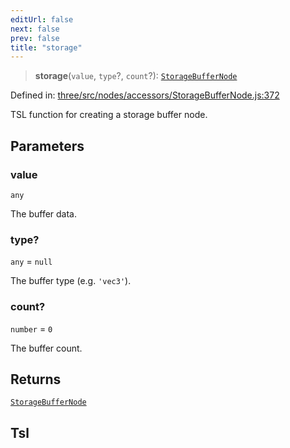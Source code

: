 ```yaml
---
editUrl: false
next: false
prev: false
title: "storage"
---
```


> **storage**(`value`, `type`?, `count`?): [`StorageBufferNode`](/reference/threewebgpu/classes/storagebuffernode/)

Defined in: [three/src/nodes/accessors/StorageBufferNode.js:372](https://github.com/DefinitelyMaybe/three-i18n/blob/fa57b79433d1c349ffb23a78727299c8d4190136/three/src/nodes/accessors/StorageBufferNode.js#L372)

TSL function for creating a storage buffer node.

## Parameters

### value

`any`

The buffer data.

### type?

`any` = `null`

The buffer type (e.g. `'vec3'`).

### count?

`number` = `0`

The buffer count.

## Returns

[`StorageBufferNode`](/reference/threewebgpu/classes/storagebuffernode/)

## Tsl
